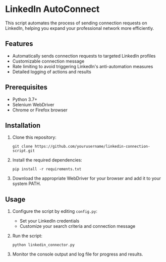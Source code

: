 # LinkedIn AutoConnect

This script automates the process of sending connection requests on LinkedIn, helping you expand your professional network more efficiently.

## Features

- Automatically sends connection requests to targeted LinkedIn profiles
- Customizable connection message
- Rate limiting to avoid triggering LinkedIn's anti-automation measures
- Detailed logging of actions and results

## Prerequisites

- Python 3.7+
- Selenium WebDriver
- Chrome or Firefox browser

## Installation

1. Clone this repository:

   ```
   git clone https://github.com/yourusername/linkedin-connection-script.git
   ```

2. Install the required dependencies:

   ```
   pip install -r requirements.txt
   ```

3. Download the appropriate WebDriver for your browser and add it to your system PATH.

## Usage

1. Configure the script by editing `config.py`:

   - Set your LinkedIn credentials
   - Customize your search criteria and connection message

2. Run the script:

   ```
   python linkedin_connector.py
   ```

3. Monitor the console output and log file for progress and results.
